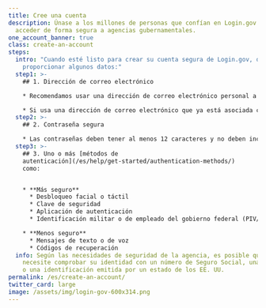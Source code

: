```yaml
---
title: Cree una cuenta
description: Únase a los millones de personas que confían en Login.gov para
  acceder de forma segura a agencias gubernamentales.
one_account_banner: true
class: create-an-account
steps:
  intro: "Cuando esté listo para crear su cuenta segura de Login.gov, deberá
    proporcionar algunos datos:"
  step1: >-
    ## 1. Dirección de correo electrónico

    * Recomendamos usar una dirección de correo electrónico personal a la que siempre pueda acceder, en lugar de una dirección de correo electrónico del trabajo.

    * Si usa una dirección de correo electrónico que ya está asociada con una cuenta de Login.gov, le enviaremos instrucciones por correo electrónico para que pueda restablecer su contraseña y recuperar el acceso a su cuenta.
  step2: >-
    ## 2. Contraseña segura

    * Las contraseñas deben tener al menos 12 caracteres y no deben incluir palabras o frases de uso común.
  step3: >-
    ## 3. Uno o más [métodos de
    autenticación](/es/help/get-started/authentication-methods/)
    como:


    * **Más seguro**
      * Desbloqueo facial o táctil
      * Clave de seguridad
      * Aplicación de autenticación
      * Identificación militar o de empleado del gobierno federal (PIV/CAC)

    * **Menos seguro**
      * Mensajes de texto o de voz
      * Códigos de recuperación
  info: Según las necesidades de seguridad de la agencia, es posible que
    necesite comprobar su identidad con un número de Seguro Social, una dirección
    o una identificación emitida por un estado de los EE. UU.
permalink: /es/create-an-account/
twitter_card: large
image: /assets/img/login-gov-600x314.png
---
```

